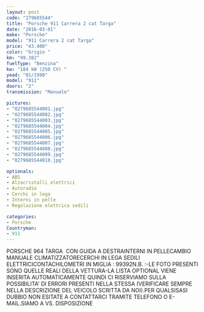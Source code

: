 ```yaml
---
layout: post
code: "279685544"
title: "Porsche 911 Carrera 2 cat Targa"
date: "2016-03-01"
make: "Porsche"
model: "911 Carrera 2 cat Targa"
price: "43.400"
color: "Grigio "
km: "99.382"
fuelType: "Benzina"
kw: "184 kW (250 CV) "
yead: "01/1990"
model: "911"
doors: "2"
transmission: "Manuale"

pictures:
- "0279685544001.jpg"
- "0279685544002.jpg"
- "0279685544003.jpg"
- "0279685544004.jpg"
- "0279685544005.jpg"
- "0279685544006.jpg"
- "0279685544007.jpg"
- "0279685544008.jpg"
- "0279685544009.jpg"
- "0279685544010.jpg"

optionals:
- ABS
- Alzacristalli elettrici
- Autoradio
- Cerchi in lega
- Interni in pelle
- Regolazione elettrica sedili

categories:
- Porsche
Countryman:
- 911
---
```

PORSCHE 964 TARGA  CON GUIDA A DESTRAINTERNI IN PELLECAMBIO MANUALE CLIMATIZZATORECERCHI IN LEGA SEDILI ELETTRICICONTACHILOMETRI IN MIGLIA : 99392N.B. :-LE FOTO PRESENTI SONO QUELLE REALI DELLA VETTURA-LA LISTA OPTIONAL VIENE INSERITA AUTOMATICAMENTE QUINDI CI RISERVIAMO SULLA POSSIBILITA' DI ERRORI PRESENTI NELLA STESSA (VERIFICARE SEMPRE NELLA DESCRIZIONE DEL VEICOLO SCRITTA DA NOI).PER QUALSISASI DUBBIO NON ESITATE A CONTATTARCI TRAMITE TELEFONO O E-MAIL.SIAMO A VS. DISPOSIZIONE